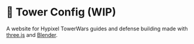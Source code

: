 # 🏰 Tower Config (WIP)
A website for Hypixel TowerWars guides and defense building made with [three.js](https://threejs.org) and [Blender](https://www.blender.org/).

